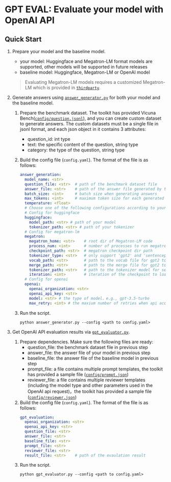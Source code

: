 # GPT EVAL: Evaluate your model with OpenAI API

## Quick Start

1. Prepare your model and the baseline model.
    - your model: Huggingface and Megatron-LM format models are supported, other models will be supported in future releases
    - baseline model: Huggingface, Megatron-LM or OpenAI model
    > Evaluating Megatron-LM models requires a customized Megatron-LM which is provided in [`thirdparty`](../../../thirdparty/).

2. Generate answers using [`answer_generator.py`](answer_generator.py) for both your model and the baseline model.
    1. Prepare the benchmark dataset. The toolkit has provided Vicuna Bench([`config/question.jsonl`](./config/question.jsonl)), and you can create custom dataset to generate answers. The custom datasets must be a single file in jsonl format, and each json object in it contains 3 attributes:
        - question_id: int type
        - text: the specific content of the question, string type
        - category: the type of the question, string type

    2. Build the config file (`config.yaml`). The format of the file is as follows:
        ```yaml
        answer_generation:
          model_name: <str>
          question_file: <str>  # path of the benchmark dataset file
          answer_file: <str>    # path of the answer file generated by the model
          batch_size: <int>     # batch size when generating answers
          max_tokens: <int>     # maximum token size for each generated answer
          temperature: <float>
          # Choose one of the following configurations according to your model type
          # Config for huggingface
          huggingface:
            model_path: <str> # path of your model
            tokenizer_path: <str> # path of your tokenizer
          # Config for megatron-lm
          megatron:
            megatron_home: <str>    # root dir of Megatron-LM code
            process_num: <int>      # number of processes to run megatron
            checkpoint_path: <str>  # megatron checkpoint dir path
            tokenizer_type: <str>   # only support 'gpt2' and 'sentencepiece' for now
            vocab_path: <str>       # path to the vocab file for gpt2 tokenizer
            merge_path: <str>       # path to the merge file for gpt2 tokenizer
            tokenizer_path: <str>   # path to the tokenizer model for sentencepiece tokenizer
            iteration: <int>        # iteration of the checkpoint to load
          # Config for openai
          openai:
            openai_organization: <str>
            openai_api_key: <str>
            model: <str> # the type of model，e.g., gpt-3.5-turbo
            max_retry: <int> # the maxium number of retries when api access fails
        ```
    3. Run the script.
        ```shell
        python answer_generator.py --config <path to config.yaml>
        ```

3. Get OpenAI API evaluation results via [`gpt_evaluator.py`](gpt_evaluator.py).
    1. Prepare dependencies. Make sure the following files are ready:
        - question_file: the benchmark dataset file in previous step
        - answer_file: the answer file of your model in previous step
        - baseline_file: the answer file of the baseline model in previous step
        - prompt_file: a file contains multiple prompt templates, the toolkit has provided a sample file ([`config/prompt.json`](config/prompt.json))
        - reviewer_file: a file contains multiple reviewer templates (including the model type and other parameters used in the OpenAI api request)，the toolkit has provided a sample file ([`config/reviewer.json`](config/reviewer.jsonl))
    2. Build the config file (`config.yaml`). The format of the file is as follows:
        ```yaml
        gpt_evaluation:
          openai_organization: <str>
          openai_api_key: <str>
          question_file: <str>
          answer_file: <str>
          baseline_file: <str>
          prompt_file: <str>
          reviewer_file: <str>
          result_file: <str>    # path of the evaulation result
        ```
    3. Run the script.
        ```shell
        python gpt_evaluator.py --config <path to config.yaml>
        ```